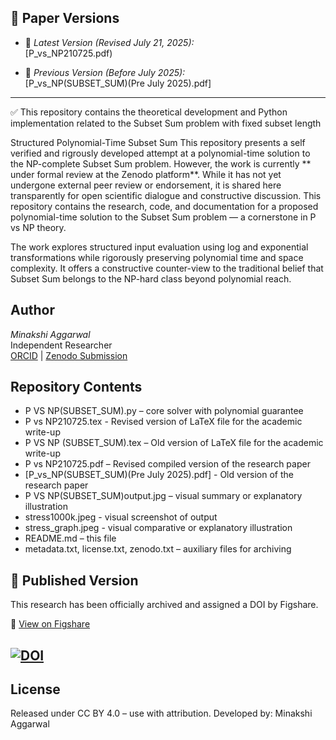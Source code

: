 ## 📄 Paper Versions

- 🔹 *Latest Version (Revised July 21, 2025):*  
  [P_vs_NP210725.pdf)

- 🔸 *Previous Version (Before July 2025):*  
  [P_vs_NP(SUBSET_SUM)(Pre July 2025).pdf]

---

✅ This repository contains the theoretical development and Python implementation related to the Subset Sum problem with fixed subset length


Structured Polynomial-Time Subset Sum
This repository presents a self verified and rigrously developed attempt at a polynomial-time solution to the NP-complete Subset Sum problem. However, the work is currently ** under formal review at the Zenodo platform**. While it has not yet undergone external peer review or endorsement, it is shared here transparently for open scientific dialogue and constructive discussion.
This repository contains the research, code, and documentation for a proposed polynomial-time solution to the Subset Sum problem — a cornerstone in P vs NP theory.


The work explores structured input evaluation using log and exponential transformations while rigorously preserving polynomial time and space complexity. It offers a constructive counter-view to the traditional belief that Subset Sum belongs to the NP-hard class beyond polynomial reach.

## Author
*Minakshi Aggarwal*  
Independent Researcher  
[ORCID](https://orcid.org) | [Zenodo Submission](https://zenodo.org)

## Repository Contents
- P VS NP(SUBSET_SUM).py – core solver with polynomial guarantee
-  P vs NP210725.tex - Revised version of LaTeX file for the academic write-up
- P VS NP (SUBSET_SUM).tex – Old version of LaTeX file for the academic write-up
- P vs NP210725.pdf –  Revised compiled version of the research paper
- [P_vs_NP(SUBSET_SUM)(Pre July 2025).pdf] - Old version of the research paper
- P VS NP(SUBSET_SUM)output.jpg – visual summary or explanatory illustration
- stress1000k.jpeg - visual screenshot of output
- stress_graph.jpeg - visual comparative or explanatory illustration
- README.md – this file
- metadata.txt, license.txt, zenodo.txt – auxiliary files for archiving
## 📌 Published Version

This research has been officially archived and assigned a DOI by Figshare.

🔗 [View on Figshare](https://doi.org/10.6084/m9.figshare.29506181)

[![DOI](https://img.shields.io/badge/DOI-10.6084%2Fm9.figshare.29506181-blue)](https://doi.org/10.6084/m9.figshare.29506181)
- 

## License
Released under CC BY 4.0 – use with attribution.
Developed by: Minakshi Aggarwal
